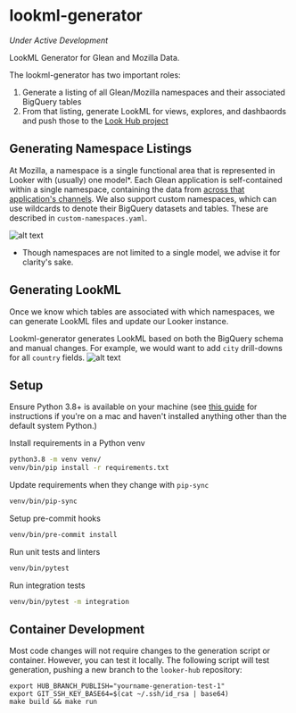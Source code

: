 # lookml-generator
*Under Active Development*

LookML Generator for Glean and Mozilla Data.

The lookml-generator has two important roles:
1. Generate a listing of all Glean/Mozilla namespaces and their associated BigQuery tables
2. From that listing, generate LookML for views, explores, and dashbaords and push those to the [Look Hub project](https://github.com/mozilla/looker-hub)

## Generating Namespace Listings

At Mozilla, a namespace is a single functional area that is represented in Looker with (usually) one model*.
Each Glean application is self-contained within a single namespace, containing the data from [across that application's channels](https://probeinfo.telemetry.mozilla.org/v2/glean/app-listings).
We also support custom namespaces, which can use wildcards to denote their BigQuery datasets and tables. These are described in `custom-namespaces.yaml`.

![alt text](https://github.com/mozilla/lookml-generator/blob/main/architecture/namespaces.jpg?raw=true)

* Though namespaces are not limited to a single model, we advise it for clarity's sake.

## Generating LookML
Once we know which tables are associated with which namespaces, we can generate LookML files and update our Looker instance.

Lookml-generator generates LookML based on both the BigQuery schema and manual changes. For example, we would want to add `city` drill-downs for all `country` fields.
![alt text](https://github.com/mozilla/lookml-generator/blob/main/architecture/lookml.jpg?raw=true)

## Setup

Ensure Python 3.8+ is available on your machine (see [this guide](https://docs.python-guide.org/starting/install3/osx/) for instructions if you're on a mac and haven't installed anything other than the default system Python.)

Install requirements in a Python venv
```bash
python3.8 -m venv venv/
venv/bin/pip install -r requirements.txt
```

Update requirements when they change with `pip-sync`
```bash
venv/bin/pip-sync
```

Setup pre-commit hooks
```bash
venv/bin/pre-commit install
```

Run unit tests and linters
```bash
venv/bin/pytest
```

Run integration tests
```bash
venv/bin/pytest -m integration
```

## Container Development

Most code changes will not require changes to the generation script or container.
However, you can test it locally. The following script will test generation, pushing
a new branch to the `looker-hub` repository:

```
export HUB_BRANCH_PUBLISH="yourname-generation-test-1"
export GIT_SSH_KEY_BASE64=$(cat ~/.ssh/id_rsa | base64)
make build && make run
```
